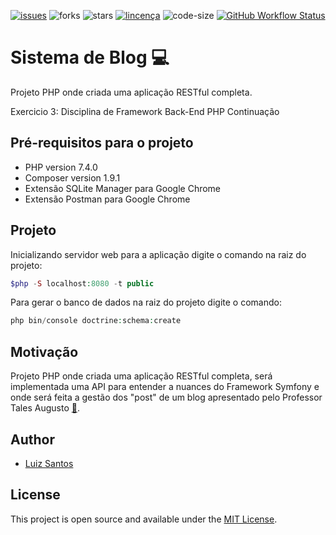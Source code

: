 [![issues](https://img.shields.io/github/issues/luizcsbh/symfony-blog)](https://github.com/luizcsbh/symfony-blog/issues)
![forks](https://img.shields.io/github/forks/luizcsbh/symfony-blog)
![stars](https://img.shields.io/github/stars/luizcsbh/symfony-blog)
[![lincença](https://img.shields.io/github/license/luizcsbh/symfony-blog)](https://github.com/luizcsbh/symfony-blog/blob/master/LICENSE)
![code-size](https://img.shields.io/github/languages/code-size/luizcsbh/symfony-blog)
[![GitHub Workflow Status](https://img.shields.io/github/workflow/status/luizcsbh/symphony_blog_bancodados/Blog%20API%20Application)](https://github.com/luizcsbh/symphony_blog_bancodados/actions)

# Sistema de Blog :computer: 
Projeto PHP onde criada uma aplicação RESTful completa.

Exercicio 3: Disciplina de Framework Back-End PHP Continuação

## Pré-requisitos para o projeto

- PHP version 7.4.0
- Composer version 1.9.1
- Extensão SQLite Manager para Google Chrome
- Extensão Postman para Google Chrome

## Projeto

 Inicializando servidor web para a aplicação digite o comando na raiz do projeto:
```php
$php -S localhost:8080 -t public
```
Para gerar o banco de dados na raiz do projeto digite o comando:
```php
php bin/console doctrine:schema:create
```

## Motivação

Projeto PHP onde criada uma aplicação RESTful completa, será implementada uma API para entender a nuances do Framework Symfony e onde será feita a gestão dos "post" de um blog apresentado pelo Professor Tales Augusto [:email:](mailto:tales.augusto.santos@gmail.com?subject=[Github]%20Projeto%20Simphony%20com%20banco%20de%20dados).

## Author

- [Luiz Santos](https://about.me/luizcsbh)

## License

This project is open source and available under the [MIT License](LICENSE). 
